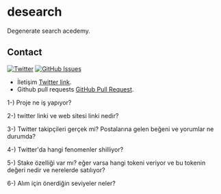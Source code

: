 # desearch

Degenerate search acedemy.

## Contact

[![Twitter](https://img.shields.io/gitter/room/nwjs/nw.js.svg)](https://twitter.com/yasinaktimur/)
[![GitHub Issues](https://img.shields.io/badge/open%20issues-0-yellow.svg)](https://github.com/omgbbqhaxx/desearch/issues)

- İletişim [Twitter link](https://twitter.com/yasinaktimur).
- Github pull requests [GitHub Pull Request](/pulls).


1-) Proje ne iş yapıyor?


2-) twitter linki ve web sitesi linki nedir?


3-) Twitter takipçileri gerçek mi? Postalarına gelen beğeni ve yorumlar ne durumda?


4-) Twitter'da hangi fenomenler shilliyor?


5-) Stake özelliği var mı? eğer varsa hangi tokeni veriyor ve bu tokenin değeri nedir ve nerelerde satılıyor?


6-) Alım için önerdiğin seviyeler neler?
